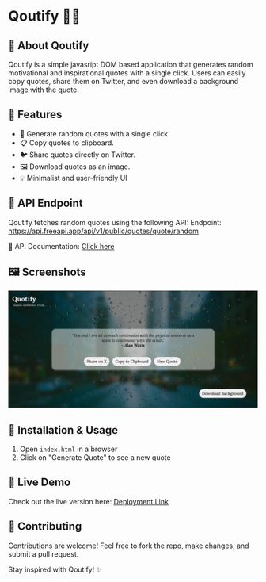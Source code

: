 # Qoutify 📜✨

## 🚀 About Qoutify

Qoutify is a simple javasript DOM based application that generates random motivational and inspirational quotes with a single click. Users can easily copy quotes, share them on Twitter, and even download a background image with the quote.

## 🌟 Features

- 🎲 Generate random quotes with a single click.
- 📋 Copy quotes to clipboard.
- 🐦 Share quotes directly on Twitter.
- 🖼️ Download quotes as an image.
- 💡 Minimalist and user-friendly UI

## 🔗 API Endpoint

Qoutify fetches random quotes using the following API:
Endpoint: https://api.freeapi.app/api/v1/public/quotes/quote/random

📖 API Documentation: [Click here](https://freeapi.hashnode.space/api-guide/apireference/getARandomQuote)

## 🖼️ Screenshots
<img src="./assets//screenschot.png" alt="screenshot">

## 🔧 Installation & Usage  
1. Open `index.html` in a browser  
2. Click on "Generate Quote" to see a new quote 

## 🚀 Live Demo
Check out the live version here: [Deployment Link](https://qoutify.netlify.app/)

## 🤝 Contributing

Contributions are welcome! Feel free to fork the repo, make changes, and submit a pull request.

Stay inspired with Qoutify! ✨
